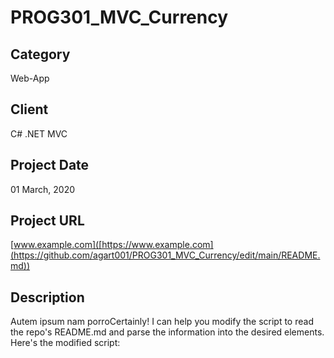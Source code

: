 # PROG301_MVC_Currency

## Category
Web-App

## Client
C# .NET MVC

## Project Date
01 March, 2020

## Project URL
[www.example.com]([https://www.example.com](https://github.com/agart001/PROG301_MVC_Currency/edit/main/README.md))

## Description
Autem ipsum nam porroCertainly! I can help you modify the script to read the repo's README.md and parse the information into the desired elements. Here's the modified script:
